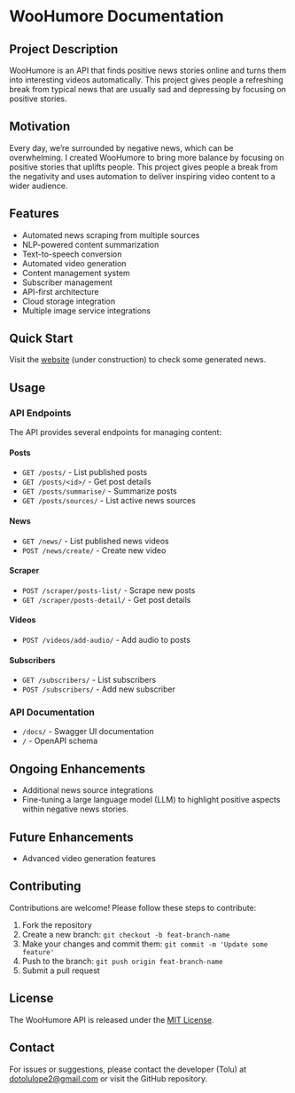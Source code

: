 # WooHumore Documentation

## Project Description
WooHumore is an API that finds positive news stories online and turns them into interesting videos automatically. This project gives people a refreshing break from typical news that are usually sad and depressing by focusing on positive stories.

## Motivation
Every day, we’re surrounded by negative news, which can be overwhelming. I created WooHumore to bring more balance by focusing on positive stories that uplifts people. This project gives people a break from the negativity and uses automation to deliver inspiring video content to a wider audience.


## Features
- Automated news scraping from multiple sources
- NLP-powered content summarization
- Text-to-speech conversion
- Automated video generation
- Content management system
- Subscriber management
- API-first architecture
- Cloud storage integration
- Multiple image service integrations

## Quick Start

Visit the [website](https://woohumore.netlify.app) (under construction) to check some generated news.


## Usage

### API Endpoints
The API provides several endpoints for managing content:

#### Posts
- `GET /posts/` - List published posts
- `GET /posts/<id>/` - Get post details
- `GET /posts/summarise/` - Summarize posts
- `GET /posts/sources/` - List active news sources

#### News
- `GET /news/` - List published news videos
- `POST /news/create/` - Create new video

#### Scraper
- `POST /scraper/posts-list/` - Scrape new posts
- `GET /scraper/posts-detail/` - Get post details

#### Videos
- `POST /videos/add-audio/` - Add audio to posts

#### Subscribers
- `GET /subscribers/` - List subscribers
- `POST /subscribers/` - Add new subscriber

### API Documentation
- `/docs/` - Swagger UI documentation
- `/` - OpenAPI schema

## Ongoing Enhancements
- Additional news source integrations
- Fine-tuning a large language model (LLM) to highlight positive aspects within negative news stories.

## Future Enhancements
- Advanced video generation features

## Contributing

Contributions are welcome! Please follow these steps to contribute:

1. Fork the repository
2. Create a new branch: `git checkout -b feat-branch-name`
3. Make your changes and commit them: `git commit -m 'Update some feature'`
4. Push to the branch: `git push origin feat-branch-name`
5. Submit a pull request

## License
The WooHumore API is released under the [MIT License](LICENSE).

## Contact
For issues or suggestions, please contact the developer (Tolu) at dotolulope2@gmail.com or visit the GitHub repository.
